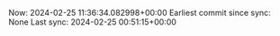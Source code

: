 Now: 2024-02-25 11:36:34.082998+00:00 Earliest commit since sync: None Last sync: 2024-02-25 00:51:15+00:00
